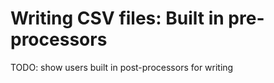  # Writing CSV files:  Built in pre-processors


TODO: show users built in  post-processors for writing